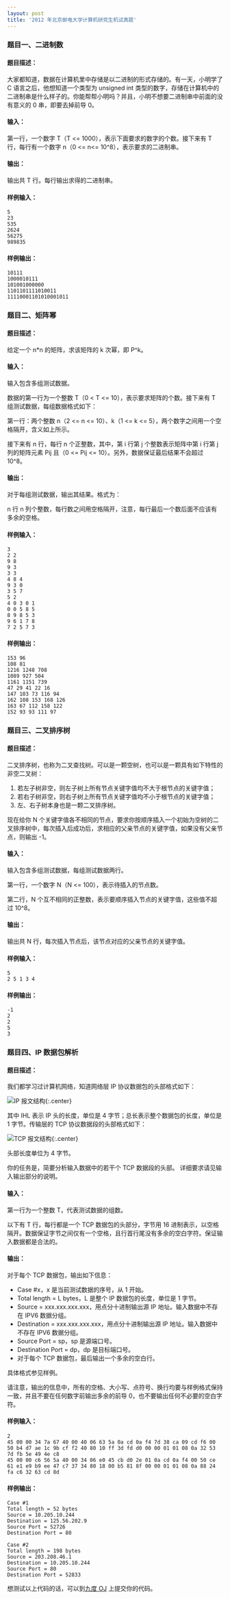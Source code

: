 ```yaml
---
layout: post
title: '2012 年北京邮电大学计算机研究生机试真题'
---
```



### 题目一、二进制数

#### 题目描述：

大家都知道，数据在计算机里中存储是以二进制的形式存储的。有一天，小明学了 C 语言之后，他想知道一个类型为 unsigned int 类型的数字，存储在计算机中的二进制串是什么样子的。你能帮帮小明吗？并且，小明不想要二进制串中前面的没有意义的 0 串，即要去掉前导 0。

#### 输入：

第一行，一个数字 T（T <= 1000），表示下面要求的数字的个数。接下来有 T 行，每行有一个数字 n（0 <= n<= 10^8），表示要求的二进制串。

#### 输出：

输出共 T 行。每行输出求得的二进制串。

#### 样例输入：

~~~text
5
23
535
2624
56275
989835
~~~

#### 样例输出：

~~~text
10111
1000010111
101001000000
1101101111010011
11110001101010001011
~~~



### 题目二、矩阵幂

#### 题目描述：

给定一个 n*n 的矩阵，求该矩阵的 k 次幂，即 P^k。

#### 输入：

输入包含多组测试数据。

数据的第一行为一个整数 T（0 < T <= 10），表示要求矩阵的个数。接下来有 T 组测试数据，每组数据格式如下：

第一行：两个整数 n（2 <= n <= 10）、k（1 <= k <= 5），两个数字之间用一个空格隔开，含义如上所示。

接下来有 n 行，每行 n 个正整数，其中，第 i 行第 j 个整数表示矩阵中第 i 行第 j 列的矩阵元素 Pij 且（0 <= Pij <= 10）。另外，数据保证最后结果不会超过 10^8。


#### 输出：

对于每组测试数据，输出其结果。格式为：

n 行 n 列个整数，每行数之间用空格隔开，注意，每行最后一个数后面不应该有多余的空格。

#### 样例输入：

~~~text
3
2 2
9 8
9 3
3 3
4 8 4
9 3 0
3 5 7
5 2
4 0 3 0 1
0 0 5 8 5
8 9 8 5 3
9 6 1 7 8
7 2 5 7 3
~~~

#### 样例输出：

~~~text
153 96
108 81
1216 1248 708
1089 927 504
1161 1151 739
47 29 41 22 16
147 103 73 116 94
162 108 153 168 126
163 67 112 158 122
152 93 93 111 97
~~~


### 题目三、二叉排序树

#### 题目描述：

二叉排序树，也称为二叉查找树。可以是一颗空树，也可以是一颗具有如下特性的非空二叉树：

1. 若左子树非空，则左子树上所有节点关键字值均不大于根节点的关键字值；
2. 若右子树非空，则右子树上所有节点关键字值均不小于根节点的关键字值；
3. 左、右子树本身也是一颗二叉排序树。

现在给你 N 个关键字值各不相同的节点，要求你按顺序插入一个初始为空树的二叉排序树中，每次插入后成功后，求相应的父亲节点的关键字值，如果没有父亲节点，则输出 -1。

#### 输入：

输入包含多组测试数据，每组测试数据两行。

第一行，一个数字 N（N <= 100），表示待插入的节点数。

第二行，N 个互不相同的正整数，表示要顺序插入节点的关键字值，这些值不超过 10^8。

#### 输出：

输出共 N 行，每次插入节点后，该节点对应的父亲节点的关键字值。

#### 样例输入：

~~~text
5
2 5 1 3 4
~~~

#### 样例输出：

~~~text
-1
2
2
5
3
~~~

### 题目四、IP 数据包解析

#### 题目描述：

我们都学习过计算机网络，知道网络层 IP 协议数据包的头部格式如下：

![IP 报文结构](http://7nj1q2.com1.z0.glb.clouddn.com/blog%21ip.jpg){:.center}

其中 IHL 表示 IP 头的长度，单位是 4 字节；总长表示整个数据包的长度，单位是 1 字节。传输层的 TCP 协议数据段的头部格式如下：

![TCP 报文结构](http://7nj1q2.com1.z0.glb.clouddn.com/blog%21tcp.jpg){:.center}

头部长度单位为 4 字节。

你的任务是，简要分析输入数据中的若干个 TCP 数据段的头部。 详细要求请见输入输出部分的说明。

#### 输入：

第一行为一个整数 T，代表测试数据的组数。

以下有 T 行，每行都是一个 TCP 数据包的头部分，字节用 16 进制表示，以空格隔开。数据保证字节之间仅有一个空格，且行首行尾没有多余的空白字符。保证输入数据都是合法的。

#### 输出：

对于每个 TCP 数据包，输出如下信息：

* Case #x，x 是当前测试数据的序号，从 1 开始。
* Total length = L bytes，L 是整个 IP 数据包的长度，单位是 1 字节。
* Source = xxx.xxx.xxx.xxx，用点分十进制输出源 IP 地址。输入数据中不存在 IPV6 数据分组。
* Destination = xxx.xxx.xxx.xxx，用点分十进制输出源 IP 地址。输入数据中不存在 IPV6 数据分组。
* Source Port = sp，sp 是源端口号。
* Destination Port = dp，dp 是目标端口号。
* 对于每个 TCP 数据包，最后输出一个多余的空白行。

具体格式参见样例。

请注意，输出的信息中，所有的空格、大小写、点符号、换行均要与样例格式保持一致，并且不要在任何数字前输出多余的前导 0，也不要输出任何不必要的空白字符。

#### 样例输入：

~~~text
2
45 00 00 34 7a 67 40 00 40 06 63 5a 0a cd 0a f4 7d 38 ca 09 cd f6 00 50 b4 d7 ae 1c 9b cf f2 40 80 10 ff 3d fd d0 00 00 01 01 08 0a 32 53 7d fb 5e 49 4e c8
45 00 00 c6 56 5a 40 00 34 06 e0 45 cb d0 2e 01 0a cd 0a f4 00 50 ce 61 e1 e9 b9 ee 47 c7 37 34 80 18 00 b5 81 8f 00 00 01 01 08 0a 88 24 fa c6 32 63 cd 8d
~~~

#### 样例输出：

~~~text
Case #1
Total length = 52 bytes
Source = 10.205.10.244
Destination = 125.56.202.9
Source Port = 52726
Destination Port = 80

Case #2
Total length = 198 bytes
Source = 203.208.46.1
Destination = 10.205.10.244
Source Port = 80
Destination Port = 52833
~~~

想测试以上代码的话，可以到[九度 OJ](http://ac.jobdu.com/problemset.php?search=2012%E5%B9%B4%E5%8C%97%E4%BA%AC%E9%82%AE%E7%94%B5%E5%A4%A7%E5%AD%A6%E8%AE%A1%E7%AE%97%E6%9C%BA%E7%A0%94%E7%A9%B6%E7%94%9F%E6%9C%BA%E8%AF%95%E7%9C%9F%E9%A2%98) 上提交你的代码。